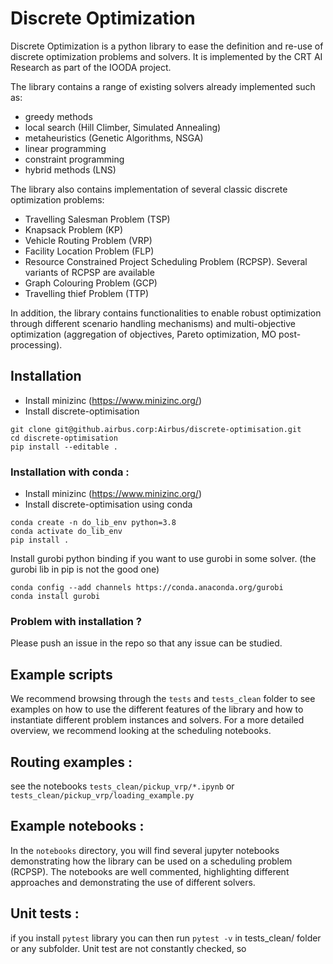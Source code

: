 # Discrete Optimization

Discrete Optimization is a python library to ease the definition and re-use of discrete optimization problems and solvers. It is implemented by the CRT AI Research as part of the IOODA project.

The library contains a range of existing solvers already implemented such as:
* greedy methods
* local search (Hill Climber, Simulated Annealing)
* metaheuristics (Genetic Algorithms, NSGA)
* linear programming
* constraint programming
* hybrid methods (LNS)

The library also contains implementation of several classic discrete optimization problems:
* Travelling Salesman Problem (TSP)
* Knapsack Problem (KP)
* Vehicle Routing Problem (VRP)
* Facility Location Problem (FLP)
* Resource Constrained Project Scheduling Problem (RCPSP). Several variants of RCPSP are available
* Graph Colouring Problem (GCP)
* Travelling thief Problem (TTP)

In addition, the library contains functionalities to enable robust optimization through different scenario handling mechanisms) and multi-objective optimization (aggregation of objectives, Pareto optimization, MO post-processing).


## Installation

- Install minizinc (https://www.minizinc.org/)
- Install discrete-optimisation
```
git clone git@github.airbus.corp:Airbus/discrete-optimisation.git
cd discrete-optimisation
pip install --editable .
```

### Installation with conda :
- Install minizinc (https://www.minizinc.org/)
- Install discrete-optimisation using conda
```
conda create -n do_lib_env python=3.8
conda activate do_lib_env
pip install .
```
Install gurobi python binding if you want to use gurobi in some solver. (the gurobi lib in pip is not the good one)
```
conda config --add channels https://conda.anaconda.org/gurobi
conda install gurobi
```
### Problem with installation ?
Please push an issue in the repo so that any issue can be studied.

## Example scripts
We recommend browsing through the `tests` and `tests_clean` folder to see examples on how to use the different features of
the library and how to instantiate different problem instances and solvers. For a more detailed overview, we recommend looking at the scheduling notebooks.

## Routing examples :
see the notebooks `tests_clean/pickup_vrp/*.ipynb` or `tests_clean/pickup_vrp/loading_example.py`

## Example notebooks :
In the `notebooks` directory, you will find several jupyter notebooks demonstrating how the library can be used on a scheduling problem (RCPSP). The notebooks are well commented, highlighting different approaches and demonstrating the use of different solvers.

## Unit tests :
if you install `pytest` library you can then run `pytest -v`  in tests_clean/ folder or any subfolder. Unit test are not constantly checked, so
